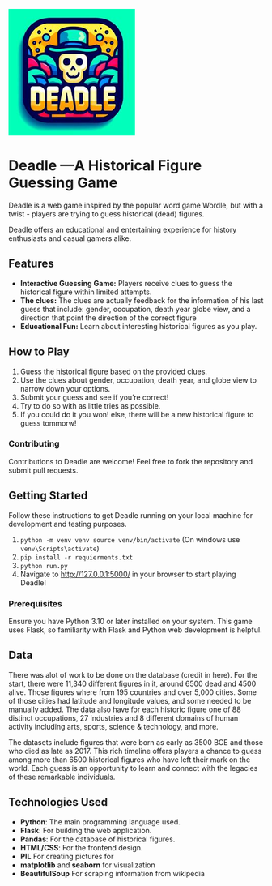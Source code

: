 ![logo.jpg](app/static/img/logo.jpg)

# Deadle —A Historical Figure Guessing Game

Deadle is a web game inspired by the popular word game Wordle, but with a twist - players are trying to guess historical (dead) figures. 

Deadle offers an educational and entertaining experience for history enthusiasts and casual gamers alike.


## Features

- **Interactive Guessing Game:** Players receive clues to guess the historical figure within limited attempts.
- **The clues:** The clues are actually feedback for the information of his last guess that include:
gender, occupation, death year globe view, and a direction that point the direction of the correct figure
- **Educational Fun:** Learn about interesting historical figures as you play.

## **How to Play**
1. Guess the historical figure based on the provided clues.
2. Use the clues about gender, occupation, death year, and globe view to narrow down your options.
3. Submit your guess and see if you’re correct!
4. Try to do so with as little tries as possible.
5. If you could do it you won! else, there will be a new historical figure to guess tommorw!

### Contributing
Contributions to Deadle are welcome! Feel free to fork the repository and submit pull requests.

## Getting Started

Follow these instructions to get Deadle running on your local machine for development and testing purposes.
1. `python -m venv venv
source venv/bin/activate`
    (On windows use `venv\Scripts\activate`)
2. `pip install -r requierments.txt`
3. `python run.py`
4. Navigate to http://127.0.0.1:5000/ in your browser to start playing Deadle!

### Prerequisites

Ensure you have Python 3.10 or later installed on your system. This game uses Flask, so familiarity with Flask and Python web development is helpful.

## Data
There was alot of work to be done on the database (credit in here).
For the start, there were 11,340 different figures in it, around 6500 dead and 4500 alive.
Those figures where from 195 countries and over 5,000 cities.
Some of those cities had latitude and longitude values, and some needed to be manually added.
The data also have for each historic figure one of 88 distinct occupations,
27 industries and 8 different domains of human activity including arts,
sports, science & technology, and more.

The datasets include figures that were born as early as 3500 BCE and those who died as late as 2017.
This rich timeline offers players a chance
to guess among more than 6500 historical figures who have left their mark on the world.
Each guess is an opportunity to learn and connect with the legacies of these remarkable individuals.

## Technologies Used

- **Python**: The main programming language used.
- **Flask**: For building the web application.
- **Pandas**: For the database of historical figures.
- **HTML/CSS**: For the frontend design.
- **PIL** For creating pictures for 
- **matplotlib** and **seaborn** for visualization
- **BeautifulSoup** For scraping information from wikipedia


